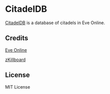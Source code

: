 # CitadelDB

[CitadelDB](http://timlkelly.github.io/citadelDB) is a database of citadels in Eve Online.

## Credits
[Eve Online](http://www.eveonline.com)

[zKillboard](http://www.zkillboard.com)

## License
MIT License
